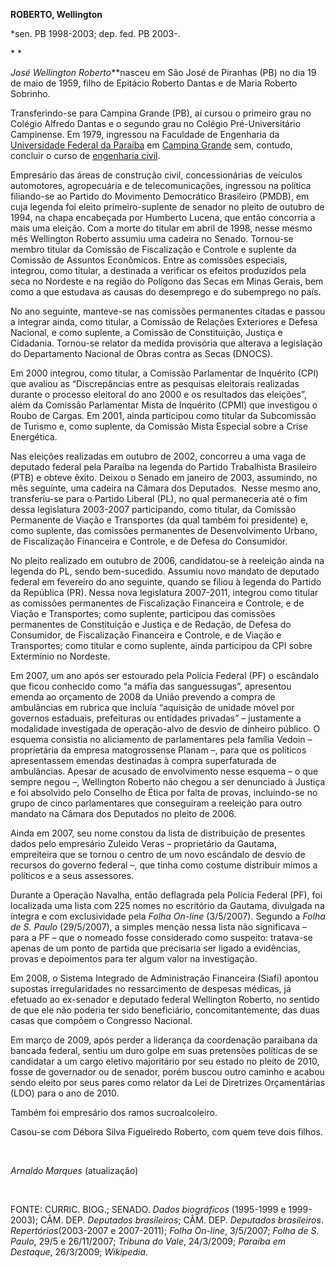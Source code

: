 **ROBERTO, Wellington**

\*sen. PB 1998-2003; dep. fed. PB 2003-.

* *

*José Wellington Roberto***nasceu em São José de Piranhas (PB) no dia 19
de maio de 1959, filho de Epitácio Roberto Dantas e de Maria Roberto
Sobrinho.

Transferindo-se para Campina Grande (PB), aí cursou o primeiro grau no
Colégio Alfredo Dantas e o segundo grau no Colégio Pré-Universitário
Campinense. Em 1979, ingressou na Faculdade de Engenharia da
[Universidade Federal da
Paraíba](http://pt.wikipedia.org/wiki/Universidade_Federal_da_Para%C3%ADba "Universidade Federal da Paraíba")
em [Campina
Grande](http://pt.wikipedia.org/wiki/Campina_Grande "Campina Grande")
sem, contudo, concluir o curso de [engenharia
civil](http://pt.wikipedia.org/wiki/Engenharia_civil "Engenharia civil").

Empresário das áreas de construção civil, concessionárias de veículos
automotores, agropecuária e de telecomunicações, ingressou na política
filiando-se ao Partido do Movimento Democrático Brasileiro (PMDB), em
cuja legenda foi eleito primeiro-suplente de senador no pleito de
outubro de 1994, na chapa encabeçada por Humberto Lucena, que então
concorria a mais uma eleição. Com a morte do titular em abril de 1998,
nesse mesmo mês Wellington Roberto assumiu uma cadeira no Senado.
Tornou-se membro titular da Comissão de Fiscalização e Controle e
suplente da Comissão de Assuntos Econômicos. Entre as comissões
especiais, integrou, como titular, a destinada a verificar os efeitos
produzidos pela seca no Nordeste e na região do Polígono das Secas em
Minas Gerais, bem como a que estudava as causas do desemprego e do
subemprego no país.

No ano seguinte, manteve-se nas comissões permanentes citadas e passou a
integrar ainda, como titular, a Comissão de Relações Exteriores e Defesa
Nacional, e como suplente, a Comissão de Constituição, Justiça e
Cidadania. Tornou-se relator da medida provisória que alterava a
legislação do Departamento Nacional de Obras contra as Secas (DNOCS).

Em 2000 integrou, como titular, a Comissão Parlamentar de Inquérito
(CPI) que avaliou as “Discrepâncias entre as pesquisas eleitorais
realizadas durante o processo eleitoral do ano 2000 e os resultados das
eleições”, além da Comissão Parlamentar Mista de Inquérito (CPMI) que
investigou o Roubo de Cargas. Em 2001, ainda participou como titular da
Subcomissão de Turismo e, como suplente, da Comissão Mista Especial
sobre a Crise Energética.

Nas eleições realizadas em outubro de 2002, concorreu a uma vaga de
deputado federal pela Paraíba na legenda do Partido Trabalhista
Brasileiro (PTB) e obteve êxito. Deixou o Senado em janeiro de 2003,
assumindo, no mês seguinte, uma cadeira na Câmara dos Deputados.  Nesse
mesmo ano, transferiu-se para o Partido Liberal (PL), no qual
permaneceria até o fim dessa legislatura 2003-2007 participando, como
titular, da Comissão Permanente de Viação e Transportes (da qual também
foi presidente) e, como suplente, das comissões permanentes de
Desenvolvimento Urbano, de Fiscalização Financeira e Controle, e de
Defesa do Consumidor.

No pleito realizado em outubro de 2006, candidatou-se à reeleição ainda
na legenda do PL, sendo bem-sucedido. Assumiu novo mandato de deputado
federal em fevereiro do ano seguinte, quando se filiou à legenda do
Partido da República (PR). Nessa nova legislatura 2007-2011, integrou
como titular as comissões permanentes de Fiscalização Financeira e
Controle, e de Viação e Transportes; como suplente, participou das
comissões permanentes de Constituição e Justiça e de Redação, de Defesa
do Consumidor, de Fiscalização Financeira e Controle, e de Viação e
Transportes; como titular e como suplente, ainda participou da CPI sobre
Extermínio no Nordeste.

Em 2007, um ano após ser estourado pela Polícia Federal (PF) o escândalo
que ficou conhecido como “a máfia das sanguessugas”, apresentou emenda
ao orçamento de 2008 da União prevendo a compra de ambulâncias em
rubrica que incluía “aquisição de unidade móvel por governos estaduais,
prefeituras ou entidades privadas” – justamente a modalidade investigada
de operação-alvo de desvio de dinheiro público. O esquema consistia no
aliciamento de parlamentares pela família Vedoin – proprietária da
empresa matogrossense Planam –, para que os políticos apresentassem
emendas destinadas à compra superfaturada de ambulâncias. Apesar de
acusado de envolvimento nesse esquema – o que sempre negou –, Wellington
Roberto não chegou a ser denunciado à Justiça e foi absolvido pelo
Conselho de Ética por falta de provas, incluindo-se no grupo de cinco
parlamentares que conseguiram a reeleição para outro mandato na Câmara
dos Deputados no pleito de 2006.

Ainda em 2007, seu nome constou da lista de distribuição de presentes
dados pelo empresário Zuleido Veras – proprietário da Gautama,
empreiteira que se tornou o centro de um novo escândalo de desvio de
recursos do governo federal –, que tinha como costume distribuir mimos a
políticos e a seus assessores.

Durante a Operação Navalha, então deflagrada pela Polícia Federal (PF),
foi localizada uma lista com 225 nomes no escritório da Gautama,
divulgada na íntegra e com exclusividade pela *Folha On-line*
(3/5/2007). Segundo a *Folha de S. Paulo* (29/5/2007), a simples menção
nessa lista não significava – para a PF – que o nomeado fosse
considerado como suspeito: tratava-se apenas de um ponto de partida que
precisaria ser ligado a evidências, provas e depoimentos para ter algum
valor na investigação.  

Em 2008, o Sistema Integrado de Administração Financeira (Siafi) apontou
supostas irregularidades no ressarcimento de despesas médicas, já
efetuado ao ex-senador e deputado federal Wellington Roberto, no sentido
de que ele não poderia ter sido beneficiário, concomitantemente, das
duas casas que compõem o Congresso Nacional.

Em março de 2009, após perder a liderança da coordenação paraibana da
bancada federal, sentiu um duro golpe em suas pretensões políticas de se
candidatar a um cargo eletivo majoritário por seu estado no pleito de
2010, fosse de governador ou de senador, porém buscou outro caminho e
acabou sendo eleito por seus pares como relator da Lei de Diretrizes
Orçamentárias (LDO) para o ano de 2010.

Também foi empresário dos ramos sucroalcoleiro.

Casou-se com Débora Silva Figueiredo Roberto, com quem teve dois filhos.

 

*Arnaldo Marques* (atualização)

 

FONTE: CURRIC. BIOG.; SENADO. *Dados biográficos* (1995-1999 e
1999-2003); CÂM. DEP. *Deputados brasileiros*; CÂM. DEP. *Deputados
brasileiros*. *Repertórios*(2003-2007 e 2007-2011); *Folha On-line*,
3/5/2007; *Folha de S. Paulo*, 29/5 e 26/11/2007; *Tribuna do Vale*,
24/3/2009; *Paraíba em Destaque*, 26/3/2009; *Wikipedia*.

 

 

 
